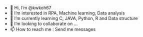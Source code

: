 - 👋 Hi, I’m @kwkoh67
- 👀 I’m interested in RPA, Machine learning, Data analysis
- 🌱 I’m currently learning C, JAVA, Python, R and Data structure
- 💞️ I’m looking to collaborate on ...
- 📫 How to reach me : Send me messages

<!---
kwkoh67/kwkoh67 is a ✨ special ✨ repository because its `README.md` (this file) appears on your GitHub profile.
You can click the Preview link to take a look at your changes.
--->
